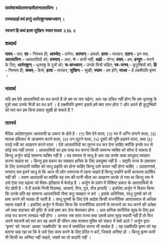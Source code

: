 #### पापमेवाश्रयेदस्मान्हत्वैतानाततायिनः ।
#### तस्मान्नार्हा वयं हन्तुं धार्तराष्ट्रान्सबान्धवान् ।
#### स्वजनं हि कथं हत्वा सुखिनः स्याम माधव ॥ ३६ ॥

### शब्दार्थ

**पापम्** – पाप; **एव** – निश्चय ही; **आश्र्येत्** – लगेगा; **अस्मान्** – हमको; **हत्वा** – मारकर; **एतान्** – इन सब; **आततायिनः** – आततायियों को; **तस्मात्** – अतः; **न** – कभी  नहीं; **अर्हाः** – योग्य; **वयम्** – हम; **हन्तुम** – मारने के लिए; **धार्तराष्ट्रान्** – धृतराष्ट्र के पुत्रों को; **स-बान्धवान्** – उनके मित्रों सहित; **स्व-जनम्** – कुटुम्बियों को; **हि** – निश्चय ही; **कथम्** – कैसे; **हत्वा** – मारकर; **सुखिनः** – सुखी; **स्याम** – हम होंगे; **माधव** – हे लक्ष्मीपति कृष्ण ।

### भावार्थ

यदि हम ऐसे आततायियों का वध करते हैं तो हम पर पाप चढ़ेगा, अतः यह उचित नहीं होगा कि हम धृतराष्ट्र के पुत्रों तथा उनके मित्रों का वध करें । हे लक्ष्मीपति कृष्ण! इससे हमें क्या लाभ होगा ? और अपने ही कुटुम्बियों को मार कर हम किस प्रकार सुखी हो सकते हैं ?

### तात्पर्य

वैदिक आदेशानुसार आततायी छः प्रकार के होते है - (१) विष देने वाला, (२) घर में अग्नि लगाने वाला, (३) घातक हथियार से आक्रमण करने वाला, (४) धन लूटने वाला, (५) दूसरे की भूमि हड़पने वाला, तथा (६) पराई स्त्री का अपहरण करने वाला । ऐसे आततायियों का तुरन्त वध कर देना चाहिए क्योंकि इनके वध से कोई पाप नहीं लगता । आततायियों का इस तरह वध करना किसी सामान्य व्यक्ति को शोभा दे सकता है किन्तु अर्जुन कोई सामान्य व्यक्ति नहीं है । वह स्वभाव से साधु है अतः वह उनके साथ साधुवत् व्यवहार करना चाहता था । किन्तु इस प्रकार का व्यवहार क्षत्रिय के लिए उपयुक्त नहीं है । यद्यपि राज्य के प्रशासन के लिए उत्तरदायी व्यक्ति को साधु प्रकृति का होना चाहिए किन्तु उसे कायर नहीं होना चाहिए । उदाहरणार्थ, भगवान् राम इतने साधु थे कि आज भी लोग रामराज्य में रहना चाहते हैं किन्तु उन्होंने कभी कायरता प्रदर्शित नहीं की । रावण आततायी था क्योंकि वह राम की पत्नी सीता का अपहरण करके ले गया था किन्तु राम ने उसे ऐसा पाठ पढ़ाया जो विश्व-इतिहास में बेजोड़ है । अर्जुन के प्रसंग में विशिष्ट प्रकार के आततायियों से भेंट होती है - ये हैं उसके निजी पितामह, आचार्य, मित्र, पुत्र, पौत्र इत्यादि । इसलिए अर्जुन ने विचार किया कि उनके प्रति वह सामान्य आततायियों जैसा कटु व्यवहार न करे । इसके अतिरिक्त, साधु पुरुषों को तो क्षमा करने की सलाह दी जाती है । साधु पुरुषों के लिए ऐसे आदेश किसी राजनीतिक आपातकाल से अधिक महत्त्व रखते हैं । इसलिए अर्जुन ने विचार किया कि राजनीतिक कारणों से स्वजनों का वध करने की अपेक्षा धर्म तथा सदाचार की दृष्टि से उन्हें क्षमा कर देना श्रेयस्कर होगा । अतः क्षणिक शारीरिक सुख के लिए इस तरह वध करना लाभप्रद नहीं होगा । अन्ततः जब सारा राज्य तथा उससे प्राप्त सुख स्थायी नहीं हैं तो फिर अपने स्वजनों को मार कर वह अपने ही जीवन तथा शाश्वत मुक्ति को संकट में क्यों डाले ? अर्जुन द्वारा ‘कृष्ण’ को ‘माधव’ अथवा ‘लक्ष्मीपति’ के रूप में सम्बोधित करना भी सार्थक है । वह लक्ष्मीपति कृष्ण को यह बताना चाह रहा था कि वे उसे ऐसा काम करने के लिए प्रेरित न करें, जिससे अनिष्ट हो । किन्तु कृष्ण कभी भी किसी का अनिष्ट नहीं चाहते, भक्तों का तो कदापि नहीं ।